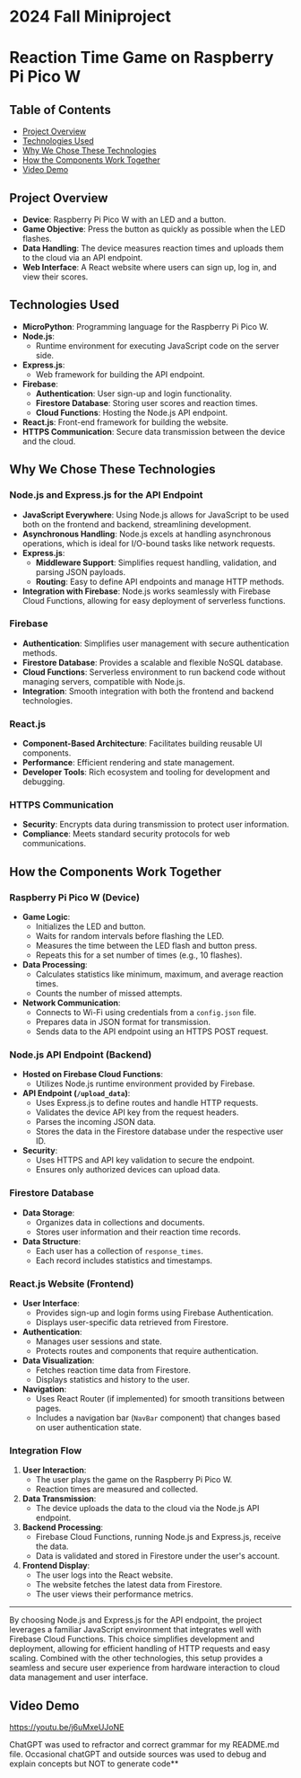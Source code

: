 # 2024 Fall Miniproject

# Reaction Time Game on Raspberry Pi Pico W

## Table of Contents

- [Project Overview](#project-overview)
- [Technologies Used](#technologies-used)
- [Why We Chose These Technologies](#why-we-chose-these-technologies)
- [How the Components Work Together](#how-the-components-work-together)
- [Video Demo](#video-demo)


## Project Overview

- **Device**: Raspberry Pi Pico W with an LED and a button.
- **Game Objective**: Press the button as quickly as possible when the LED flashes.
- **Data Handling**: The device measures reaction times and uploads them to the cloud via an API endpoint.
- **Web Interface**: A React website where users can sign up, log in, and view their scores.

## Technologies Used

- **MicroPython**: Programming language for the Raspberry Pi Pico W.
- **Node.js**:
  - Runtime environment for executing JavaScript code on the server side.
- **Express.js**:
  - Web framework for building the API endpoint.
- **Firebase**:
  - **Authentication**: User sign-up and login functionality.
  - **Firestore Database**: Storing user scores and reaction times.
  - **Cloud Functions**: Hosting the Node.js API endpoint.
- **React.js**: Front-end framework for building the website.
- **HTTPS Communication**: Secure data transmission between the device and the cloud.

## Why We Chose These Technologies

### Node.js and Express.js for the API Endpoint

- **JavaScript Everywhere**: Using Node.js allows for JavaScript to be used both on the frontend and backend, streamlining development.
- **Asynchronous Handling**: Node.js excels at handling asynchronous operations, which is ideal for I/O-bound tasks like network requests.
- **Express.js**:
  - **Middleware Support**: Simplifies request handling, validation, and parsing JSON payloads.
  - **Routing**: Easy to define API endpoints and manage HTTP methods.
- **Integration with Firebase**: Node.js works seamlessly with Firebase Cloud Functions, allowing for easy deployment of serverless functions.

### Firebase

- **Authentication**: Simplifies user management with secure authentication methods.
- **Firestore Database**: Provides a scalable and flexible NoSQL database.
- **Cloud Functions**: Serverless environment to run backend code without managing servers, compatible with Node.js.
- **Integration**: Smooth integration with both the frontend and backend technologies.

### React.js

- **Component-Based Architecture**: Facilitates building reusable UI components.
- **Performance**: Efficient rendering and state management.
- **Developer Tools**: Rich ecosystem and tooling for development and debugging.

### HTTPS Communication

- **Security**: Encrypts data during transmission to protect user information.
- **Compliance**: Meets standard security protocols for web communications.

## How the Components Work Together

### Raspberry Pi Pico W (Device)

- **Game Logic**:
  - Initializes the LED and button.
  - Waits for random intervals before flashing the LED.
  - Measures the time between the LED flash and button press.
  - Repeats this for a set number of times (e.g., 10 flashes).
- **Data Processing**:
  - Calculates statistics like minimum, maximum, and average reaction times.
  - Counts the number of missed attempts.
- **Network Communication**:
  - Connects to Wi-Fi using credentials from a `config.json` file.
  - Prepares data in JSON format for transmission.
  - Sends data to the API endpoint using an HTTPS POST request.

### Node.js API Endpoint (Backend)

- **Hosted on Firebase Cloud Functions**:
  - Utilizes Node.js runtime environment provided by Firebase.
- **API Endpoint (`/upload_data`)**:
  - Uses Express.js to define routes and handle HTTP requests.
  - Validates the device API key from the request headers.
  - Parses the incoming JSON data.
  - Stores the data in the Firestore database under the respective user ID.
- **Security**:
  - Uses HTTPS and API key validation to secure the endpoint.
  - Ensures only authorized devices can upload data.

### Firestore Database

- **Data Storage**:
  - Organizes data in collections and documents.
  - Stores user information and their reaction time records.
- **Data Structure**:
  - Each user has a collection of `response_times`.
  - Each record includes statistics and timestamps.

### React.js Website (Frontend)

- **User Interface**:
  - Provides sign-up and login forms using Firebase Authentication.
  - Displays user-specific data retrieved from Firestore.
- **Authentication**:
  - Manages user sessions and state.
  - Protects routes and components that require authentication.
- **Data Visualization**:
  - Fetches reaction time data from Firestore.
  - Displays statistics and history to the user.
- **Navigation**:
  - Uses React Router (if implemented) for smooth transitions between pages.
  - Includes a navigation bar (`NavBar` component) that changes based on user authentication state.

### Integration Flow

1. **User Interaction**:
   - The user plays the game on the Raspberry Pi Pico W.
   - Reaction times are measured and collected.
2. **Data Transmission**:
   - The device uploads the data to the cloud via the Node.js API endpoint.
3. **Backend Processing**:
   - Firebase Cloud Functions, running Node.js and Express.js, receive the data.
   - Data is validated and stored in Firestore under the user's account.
4. **Frontend Display**:
   - The user logs into the React website.
   - The website fetches the latest data from Firestore.
   - The user views their performance metrics.

---

By choosing Node.js and Express.js for the API endpoint, the project leverages a familiar JavaScript environment that integrates well with Firebase Cloud Functions. This choice simplifies development and deployment, allowing for efficient handling of HTTP requests and easy scaling. Combined with the other technologies, this setup provides a seamless and secure user experience from hardware interaction to cloud data management and user interface.


## Video Demo
  https://youtu.be/j6uMxeUJoNE


ChatGPT was used to refractor and correct grammar for my README.md file. Occasional chatGPT and outside sources was used to debug and explain concepts but NOT to generate code**

